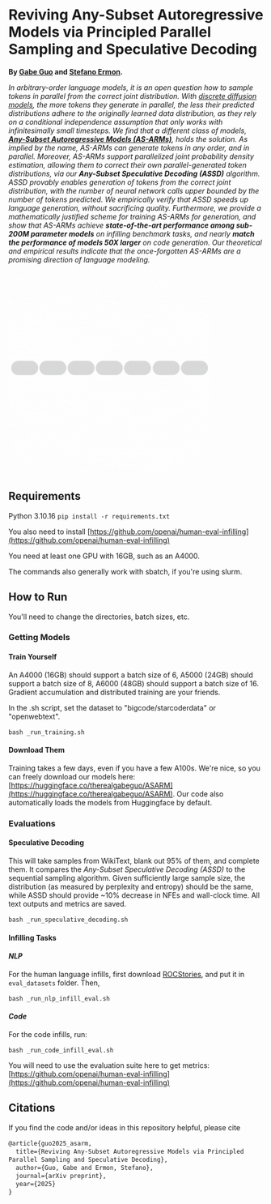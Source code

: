 # Reviving Any-Subset Autoregressive Models via Principled Parallel Sampling and Speculative Decoding

**By [Gabe Guo](https://gabeguo.github.io/) and [Stefano Ermon](https://cs.stanford.edu/~ermon/).**

*In arbitrary-order language models, it is an open question how to sample tokens in parallel from the correct joint distribution. With [discrete diffusion models](https://arxiv.org/abs/2310.16834), the more tokens they generate in parallel, the less their predicted distributions adhere to the originally learned data distribution, as they rely on a conditional independence assumption that only works with infinitesimally small timesteps. We find that a different class of models, [**Any-Subset Autoregressive Models (AS-ARMs)**](https://github.com/AndyShih12/mac), holds the solution. As implied by the name, AS-ARMs can generate tokens in any order, and in parallel. Moreover, AS-ARMs support parallelized joint probability density estimation, allowing them to correct their own parallel-generated token distributions, via our **Any-Subset Speculative Decoding (ASSD)** algorithm. ASSD provably enables generation of tokens from the correct joint distribution, with the number of neural network calls upper bounded by the number of tokens predicted.
We empirically verify that ASSD speeds up language generation, without sacrificing quality. Furthermore, we provide a mathematically justified scheme for training AS-ARMs for generation, and show that AS-ARMs achieve **state-of-the-art performance among sub-200M parameter models** on infilling benchmark tasks, and nearly **match the performance of models 50X larger** on code generation. 
Our theoretical and empirical results indicate that the once-forgotten AS-ARMs are a promising direction of language modeling.*

<img src="asarm.gif" width=400>

## Requirements

Python 3.10.16
```pip install -r requirements.txt```

You also need to install [https://github.com/openai/human-eval-infilling](https://github.com/openai/human-eval-infilling)

You need at least one GPU with 16GB, such as an A4000.

The commands also generally work with sbatch, if you're using slurm.

## How to Run

You'll need to change the directories, batch sizes, etc. 

### Getting Models

#### Train Yourself

An A4000 (16GB) should support a batch size of 6, A5000 (24GB) should support a batch size of 8, A6000 (48GB) should support a batch size of 16. Gradient accumulation and distributed training are your friends.

In the .sh script, set the dataset to "bigcode/starcoderdata" or "openwebtext".

```
bash _run_training.sh
```

#### Download Them

Training takes a few days, even if you have a few A100s. We're nice, so you can freely download our models here: [https://huggingface.co/therealgabeguo/ASARM](https://huggingface.co/therealgabeguo/ASARM). Our code also automatically loads the models from Huggingface by default.

### Evaluations

#### Speculative Decoding

This will take samples from WikiText, blank out 95% of them, and complete them. It compares the *Any-Subset Speculative Decoding (ASSD)* to the sequential sampling algorithm. Given sufficiently large sample size, the distribution (as measured by perplexity and entropy) should be the same, while ASSD should provide ~10% decrease in NFEs and wall-clock time. All text outputs and metrics are saved.

```
bash _run_speculative_decoding.sh
```

#### Infilling Tasks

#### *NLP*

For the human language infills, first download [ROCStories](https://github.com/HKUNLP/DiffuLLaMA/blob/main/evaluation/evaluation/cloze_test_val__spring2016.csv), and put it in ```eval_datasets``` folder. Then,

```
bash _run_nlp_infill_eval.sh
```

#### *Code*

For the code infills, run:

```
bash _run_code_infill_eval.sh
```

You will need to use the evaluation suite here to get metrics: [https://github.com/openai/human-eval-infilling](https://github.com/openai/human-eval-infilling)

## Citations

If you find the code and/or ideas in this repository helpful, please cite
```
@article{guo2025_asarm,
  title={Reviving Any-Subset Autoregressive Models via Principled Parallel Sampling and Speculative Decoding},
  author={Guo, Gabe and Ermon, Stefano},
  journal={arXiv preprint},
  year={2025}
}
```
